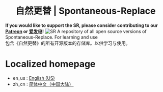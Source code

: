 # <center>自然更替 | Spontaneous-Replace</center>

**If you would like to support the SR, please consider contributing to our [Patreon](https://www.patreon.com/GameGeek_Saikel)
or [爱发电](https://afdian.net/a/GameGeek_Saikel)!**
![SR](https://github.com/Saikel-Orado-Liu/Spontaneous-Replace/blob/1.20.2/img/sr.png?raw=true)
A repository of all open source versions of Spontaneous-Replace. For learning and use  
包含《自然更替》的所有开源版本的存储库。以供学习与使用。

# Localized homepage

- en_us : [English (US)](readme/README.en_us.md)
- zh_cn : [简体中文（中国大陆）](readme/README.zh_cn.md)
